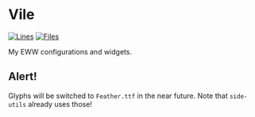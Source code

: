 # Vile

[![Lines](https://tokei.rs/b1/github/XAMPPRocky/tokei)](https://github.com/pagankeymaster/KrakenVim) [![Files](https://tokei.rs/b1/github/XAMPPRocky/tokei?category=files)](https://github.com/pagankeymaster/KrakenVim)

My EWW configurations and widgets.

## Alert!
Glyphs will be switched to `Feather.ttf` in the near future.
Note that `side-utils` already uses those!
